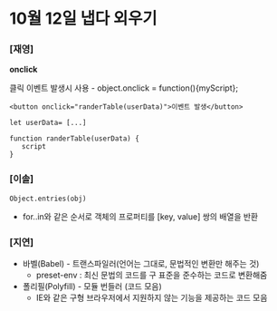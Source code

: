 # 10월 12일 냅다 외우기

### [재영]

**onclick**

클릭 이벤트 발생시 사용 - object.onclick = function(){myScript};

```
<button onclick="randerTable(userData)">이벤트 발생</button>

let userData= [...]

function randerTable(userData) {
   script
}

```

### [이솔]

```
Object.entries(obj)
```

- for..in와 같은 순서로 객체의 프로퍼티를 [key, value] 쌍의 배열을 반환

### [지연]

- 바벨(Babel) - 트랜스파일러(언어는 그대로, 문법적인 변환만 해주는 것)
  - preset-env : 최신 문법의 코드를 구 표준을 준수하는 코드로 변환해줌
- 폴리필(Polyfill) - 모듈 번들러 (코드 모음)
  - IE와 같은 구형 브라우저에서 지원하지 않는 기능을 제공하는 코드 모음
